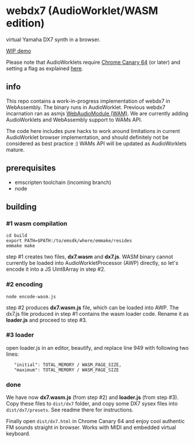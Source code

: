# webdx7 (AudioWorklet/WASM edition)
virtual Yamaha DX7 synth in a browser.

[WIP demo](http://webaudiomodules.org/demos/wasm/dx7.html)

Please note that AudioWorklets require  [Chrome Canary 64](https://www.google.com/chrome/browser/canary.html) (or later) and setting a flag as explained [here](https://googlechromelabs.github.io/web-audio-samples/audio-worklet/).

## info
This repo contains a work-in-progress implementation of webdx7 in WebAssembly. The binary runs in AudioWorklet. Previous webdx7 incarnation ran as asmjs [WebAudioModule (WAM)](http://webaudiomodules.org). We are currently adding AudioWorklets and WebAssembly support to WAMs API. 

The code here includes pure hacks to work around limitations in current AudioWorklet browser implementation, and should definitely not be considered as best practice :) WAMs API will be updated as AudioWorklets mature.

## prerequisites
* emscripten toolchain (incoming branch)
* node

## building

### #1 wasm compilation
```
cd build
export PATH=$PATH:/to/emsdk/where/emmake/resides
emmake make
```
step #1 creates two files, **dx7.wasm** and **dx7.js**. WASM binary cannot currently be loaded into AudioWorkletProcessor (AWP) directly, so let's encode it into a JS Uint8Array in step #2.

### #2 encoding
```
node encode-wasm.js
```
step #2 produces **dx7.wasm.js** file, which can be loaded into AWP. The dx7.js file produced in step #1 contains the wasm loader code. Rename it as **loader.js** and proceed to step #3.

### #3 loader
open loader.js in an editor, beautify, and replace line 949 with following two lines:

```
   "initial": TOTAL_MEMORY / WASM_PAGE_SIZE,
   "maximum": TOTAL_MEMORY / WASM_PAGE_SIZE
```

### done
We have now **dx7.wasm.js** (from step #2) and **loader.js** (from step #3). Copy these files to `dist/dx7` folder, and copy some DX7 sysex files into `dist/dx7/presets`. See readme there for instructions.

Finally open `dist/dx7.html` in Chrome Canary 64 and enjoy cool authentic FM sounds straight in browser. Works with MIDI and embedded virtual keyboard.



